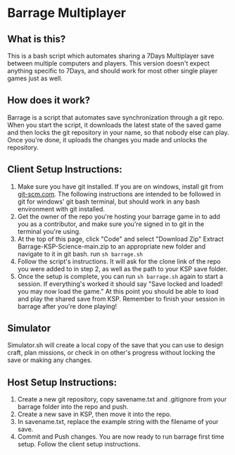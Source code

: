 # Barrage Multiplayer

## What is this?
This is a bash script which automates sharing a 7Days Multiplayer save between multiple computers and players. This version doesn't expect anything specific to 7Days, and should work for most other single player games just as well. 

## How does it work?
Barrage is a script that automates save synchronization through a git repo. When you start the script, it downloads the latest state of the saved game and then locks the git repository in your name, so that nobody else can play. Once you're done, it uploads the changes you made and unlocks the repository.

## Client Setup Instructions:
1. Make sure you have git installed. If you are on windows, install git from [git-scm.com](https://git-scm.com/). The following instructions are intended to be followed in git for windows' git bash terminal, but should work in any bash environment with git installed.
2. Get the owner of the repo you're hosting your barrage game in to add you as a contributor, and make sure you're signed in to git in the terminal you're using.
3. At the top of this page, click "Code" and select "Download Zip" Extract Barrage-KSP-Science-main.zip to an appropriate new folder and navigate to it in git bash. run `sh barrage.sh`
4. Follow the script's instructions. It will ask for the clone link of the repo you were added to in step 2, as well as the path to your KSP save folder.
5. Once the setup is complete, you can run `sh barrage.sh` again to start a session. If everything's worked it should say "Save locked and loaded! you may now load the game." At this point you should be able to load and play the shared save from KSP. Remember to finish your session in barrage after you're done playing!

## Simulator
Simulator.sh will create a local copy of the save that you can use to design craft, plan missions, or check in on other's progress without locking the save or making any changes.

## Host Setup Instructions:
1. Create a new git repository, copy savename.txt and .gitignore from your barrage folder into the repo and push.
2. Create a new save in KSP, then move it into the repo.
3. In savename.txt, replace the example string with the filename of your save.
4. Commit and Push changes. You are now ready to run barrage first time setup. Follow the client setup instructions.